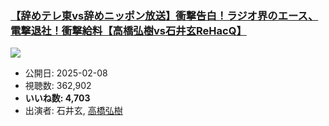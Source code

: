 ### [【辞めテレ東vs辞めニッポン放送】衝撃告白！ラジオ界のエース、電撃退社！衝撃給料【高橋弘樹vs石井玄ReHacQ】](https://www.youtube.com/watch?v=2NAVCJ4aYUE)
[![](https://img.youtube.com/vi/2NAVCJ4aYUE/sddefault.jpg)](https://www.youtube.com/watch?v=2NAVCJ4aYUE)
-   公開日: 2025-02-08
-   視聴数: 362,902
-   **いいね数: 4,703**
-   出演者: 石井玄, [高橋弘樹](/rehacq_fan/people/高橋弘樹 "wikilink")
